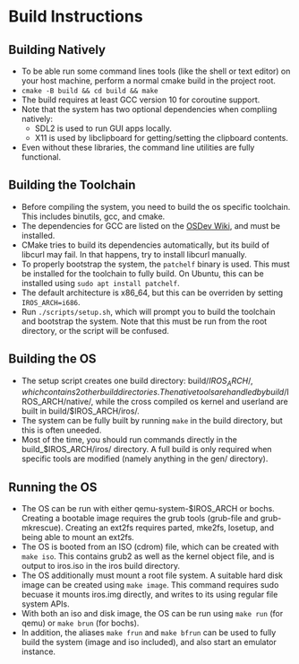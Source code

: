 # Build Instructions

## Building Natively

-   To be able run some command lines tools (like the shell or text editor) on your host machine, perform a normal cmake build in the project root.
-   `cmake -B build && cd build && make`
-   The build requires at least GCC version 10 for coroutine support.
-   Note that the system has two optional dependencies when compliing natively:
    -   SDL2 is used to run GUI apps locally.
    -   X11 is used by libclipboard for getting/setting the clipboard contents.
-   Even without these libraries, the command line utilities are fully functional.

## Building the Toolchain

-   Before compiling the system, you need to build the os specific toolchain. This includes binutils, gcc, and cmake.
-   The dependencies for GCC are listed on the [OSDev Wiki](https://wiki.osdev.org/GCC_Cross-Compiler#Preparing_for_the_build), and must be installed.
-   CMake tries to build its dependencies automatically, but its build of libcurl may fail. In that happens, try to install libcurl manually.
-   To properly bootstrap the system, the `patchelf` binary is used. This must be installed for the toolchain to fully build. On Ubuntu, this can
    be installed using `sudo apt install patchelf`.
-   The default architecture is x86_64, but this can be overriden by setting `IROS_ARCH=i686`.
-   Run `./scripts/setup.sh`, which will prompt you to build the toolchain and bootstrap the system.
    Note that this must be run from the root directory, or the script will be confused.

## Building the OS

-   The setup script creates one build directory: build/$IROS_ARCH/, which contains 2 other build directories. The native tools are handled by build/$IROS_ARCH/native/, while the cross compiled os kernel and userland are built in build/$IROS_ARCH/iros/.
-   The system can be fully built by running `make` in the build directory, but this is often uneeded.
-   Most of the time, you should run commands directly in the build\_$IROS_ARCH/iros/ directory. A full build is only required when specific tools are modified (namely anything in the gen/ directory).

## Running the OS

-   The OS can be run with either qemu-system-$IROS_ARCH or bochs. Creating a bootable image requires the grub tools (grub-file and grub-mkrescue). Creating an ext2fs requires parted, mke2fs, losetup, and being able to mount an ext2fs.
-   The OS is booted from an ISO (cdrom) file, which can be created with `make iso`. This contains grub2 as well as the kernel object file, and is output to iros.iso in the iros build directory.
-   The OS additionally must mount a root file system. A suitable hard disk image can be created using `make image`. This command requires sudo becuase it mounts iros.img directly, and writes to its using regular file system APIs.
-   With both an iso and disk image, the OS can be run using `make run` (for qemu) or `make brun` (for bochs).
-   In addition, the aliases `make frun` and `make bfrun` can be used to fully build the system (image and iso included), and also start an emulator instance.
